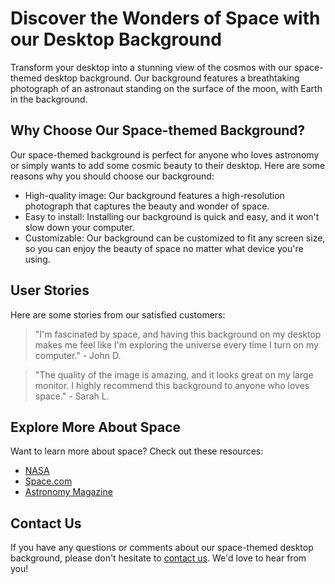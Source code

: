 <!--font:Montserrat-->

# Discover the Wonders of Space with our Desktop Background

Transform your desktop into a stunning view of the cosmos with our space-themed desktop background. Our background features a breathtaking photograph of an astronaut standing on the surface of the moon, with Earth in the background.

## Why Choose Our Space-themed Background?

Our space-themed background is perfect for anyone who loves astronomy or simply wants to add some cosmic beauty to their desktop. Here are some reasons why you should choose our background:

- High-quality image: Our background features a high-resolution photograph that captures the beauty and wonder of space.
- Easy to install: Installing our background is quick and easy, and it won't slow down your computer.
- Customizable: Our background can be customized to fit any screen size, so you can enjoy the beauty of space no matter what device you're using.

## User Stories

Here are some stories from our satisfied customers:

> "I'm fascinated by space, and having this background on my desktop makes me feel like I'm exploring the universe every time I turn on my computer." - John D.

> "The quality of the image is amazing, and it looks great on my large monitor. I highly recommend this background to anyone who loves space." - Sarah L.

## Explore More About Space

Want to learn more about space? Check out these resources:

- [NASA](#)
- [Space.com](#)
- [Astronomy Magazine](#)

## Contact Us

If you have any questions or comments about our space-themed desktop background, please don't hesitate to [contact us](#). We'd love to hear from you!

<!--

Write me content for website with wallpaper which alt text is:

"A photograph of an astronaut standing on the surface of the moon with Earth in the background."

The name/title of the page should not be 1:1 copy of the alt text but rather a real content of the website which is using this wallpaper.

- Use markdown format 
- Start with heading
- Heading should be short and concise
- The content should look like a real website 
- The website should not be about the wallpaper, wallpaper is just a related background
- Heading should be contain work "wallpaper" or "background"
- Include real sections like references, contact, user stories, etc. use things relevant to the page purpose.
- Feel free to use structure like headings, bullets, numbering, blockquotes, paragraphs, horizontal lines, etc.
- You can use formatting like bold or _italic_
- You can include UTF-8 emojis
- Links should be only #hash anchors (and you can refer to the document itself)
- Do not include images


---


# Explore the Universe with our Space-themed Wallpaper

Transform your desktop background into a stunning view of the cosmos with our space-themed wallpaper. Our wallpaper features a breathtaking photograph of an astronaut standing on the surface of the moon, with Earth in the background. 

## Why Choose Our Space-themed Wallpaper?

Our space-themed wallpaper is perfect for anyone who loves astronomy or simply wants to add some cosmic beauty to their desktop. Here are some reasons why you should choose our wallpaper:

- High-quality image: Our wallpaper features a high-resolution photograph that captures the beauty and wonder of space.
- Easy to install: Installing our wallpaper is quick and easy, and it won't slow down your computer.
- Customizable: Our wallpaper can be customized to fit any screen size, so you can enjoy the beauty of space no matter what device you're using.

## User Stories

Here are some stories from our satisfied customers:

> "I love astronomy, and having this wallpaper on my desktop makes me feel like I'm exploring the universe every time I turn on my computer." - John D.

> "The quality of the image is amazing, and it looks great on my large monitor. I highly recommend this wallpaper to anyone who loves space." - Sarah L.

## References

Want to learn more about space? Check out these resources:

- [NASA](#)
- [Space.com](#)
- [Astronomy Magazine](#)

## Contact Us

If you have any questions or comments about our space-themed wallpaper, please don't hesitate to [contact us](#). We'd love to hear from you!


---


Heading should not include word "wallpaper". The website should not be about the wallpaper itself, wallpaper is just a related background, rewrite whole content.


---


# Discover the Wonders of Space with our Desktop Background

Transform your desktop into a stunning view of the cosmos with our space-themed desktop background. Our background features a breathtaking photograph of an astronaut standing on the surface of the moon, with Earth in the background.

## Why Choose Our Space-themed Background?

Our space-themed background is perfect for anyone who loves astronomy or simply wants to add some cosmic beauty to their desktop. Here are some reasons why you should choose our background:

- High-quality image: Our background features a high-resolution photograph that captures the beauty and wonder of space.
- Easy to install: Installing our background is quick and easy, and it won't slow down your computer.
- Customizable: Our background can be customized to fit any screen size, so you can enjoy the beauty of space no matter what device you're using.

## User Stories

Here are some stories from our satisfied customers:

> "I'm fascinated by space, and having this background on my desktop makes me feel like I'm exploring the universe every time I turn on my computer." - John D.

> "The quality of the image is amazing, and it looks great on my large monitor. I highly recommend this background to anyone who loves space." - Sarah L.

## Explore More About Space

Want to learn more about space? Check out these resources:

- [NASA](#)
- [Space.com](#)
- [Astronomy Magazine](#)

## Contact Us

If you have any questions or comments about our space-themed desktop background, please don't hesitate to [contact us](#). We'd love to hear from you!

-->
